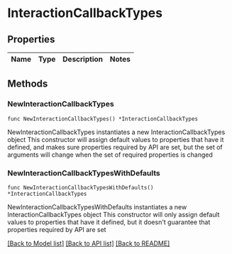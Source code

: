 # InteractionCallbackTypes

## Properties

Name | Type | Description | Notes
------------ | ------------- | ------------- | -------------

## Methods

### NewInteractionCallbackTypes

`func NewInteractionCallbackTypes() *InteractionCallbackTypes`

NewInteractionCallbackTypes instantiates a new InteractionCallbackTypes object
This constructor will assign default values to properties that have it defined,
and makes sure properties required by API are set, but the set of arguments
will change when the set of required properties is changed

### NewInteractionCallbackTypesWithDefaults

`func NewInteractionCallbackTypesWithDefaults() *InteractionCallbackTypes`

NewInteractionCallbackTypesWithDefaults instantiates a new InteractionCallbackTypes object
This constructor will only assign default values to properties that have it defined,
but it doesn't guarantee that properties required by API are set


[[Back to Model list]](../README.md#documentation-for-models) [[Back to API list]](../README.md#documentation-for-api-endpoints) [[Back to README]](../README.md)


